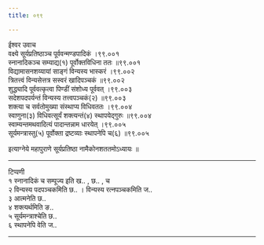 ```yaml
---
title: ०९९

---
```

ईश्वर उवाच  
वक्ष्ये सूर्यप्रतिष्ठाञ्च पूर्ववन्मण्डपादिकं ।९९.००१  
स्नानादिकञ्च सम्याद्य(१) पूर्वोक्तविधिना ततः ॥९९.००१  
विद्यामासनशय्यायां साङ्गं विन्यस्य भास्करं ।९९.००२  
त्रितत्त्वं विन्यसेत्तत्र सस्वरं खादिपञ्चकं ॥९९.००२  
शुद्ध्यादि पूर्ववत्कृत्वा पिण्डीं संशोध्य पूर्ववत् ।९९.००३  
सदेशपदपर्यन्तं विन्यस्य तत्त्वपञ्चकं(२) ॥९९.००३  
शक्त्या च सर्वतोमुख्या संस्थाप्य विधिवततः ।९९.००४  
स्वाणुना(३) विधिवत्सूर्यं शक्त्यन्तं(४) स्थापयेद्गुरुः ॥९९.००४  
स्वाम्यन्तमथवादित्यं पादान्तन्नाम धारयेत् ।९९.००५  
सूर्यमन्त्रास्तु(५) पूर्वोक्ता द्रष्टव्याः स्थापनेपि च(६) ॥९९.००५  
  
इत्याग्नेये महापुराणे सूर्यप्रतिष्ठा नामैकोनशततमोऽध्यायः ॥  
- - - -- - - -- - - -- - - -- - - - - - - - -  
टिप्पणी  
१ स्नानादिकं च सम्पूज्य इति ख.. , छ.. , च  
२ विन्यस्य पदपञ्चकमिति छ.. । विन्यस्य रत्नपञ्चकमिति ज..  
३ आत्मनेति छ..  
४ शक्त्यर्थमिति ङ..  
५ सूर्यमन्त्राश्चेति छ..  
६ स्थापनेपि वेति ज..  
- - - - -- - - -- - - -- - - - - - - -